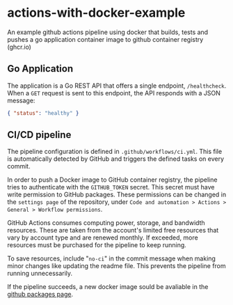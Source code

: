 # actions-with-docker-example
An example github actions pipeline using docker that builds, tests and pushes a go application container image to github container registry (ghcr.io)

## Go Application
The application is a Go REST API that offers a single endpoint, `/healthcheck`. When a `GET` request is sent to this endpoint, the API responds with a JSON message: 
```json
{ "status": "healthy" }
```

## CI/CD pipeline
The pipeline configuration is defined in `.github/workflows/ci.yml`. This file is automatically detected by GitHub and triggers the defined tasks on every commit. 

In order to push a Docker image to GitHub container registry, the pipeline tries to authenticate with the `GITHUB_TOKEN` secret. This secret must have write permission to GitHub packages. These permissions can be changed in the `settings page` of the repository, under `Code and automation > Actions > General > Workflow permissions`.

GitHub Actions consumes computing power, storage, and bandwidth resources. These are taken from the account's limited free resources that vary by account type and are renewed monthly. If exceeded, more resources must be purchased for the pipeline to keep running. 

To save resources, include "`no-ci`" in the commit message when making minor changes like updating the readme file. This prevents the pipeline from running unnecessarily.

If the pipeline succeeds, a new docker image sould be avaliable in the [github packages page](https://github.com/users/joaomdsg/packages).